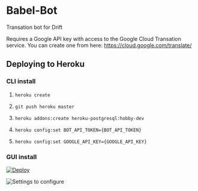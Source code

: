 # Babel-Bot
Transation bot for Drift

Requires a Google API key with access to the Google Cloud Transation service. You can create one from here: https://cloud.google.com/translate/
## Deploying to Heroku

### CLI install 

1. `heroku create`

2. `git push heroku master`

3. `heroku addons:create heroku-postgresql:hobby-dev`

4. `heroku config:set BOT_API_TOKEN={BOT_API_TOKEN}`

5. `heroku config:set GOOGLE_API_KEY={GOOGLE_API_KEY}`

### GUI install

[![Deploy](https://www.herokucdn.com/deploy/button.svg)](https://heroku.com/deploy?template=https://github.com/Driftt/babel-bot)

![Settings to configure](https://d1ax1i5f2y3x71.cloudfront.net/items/1N0v3X043C0V3P180A3w/%5B9e909bd62b075a756360e2f775521709%5D_Screen+Shot+2017-11-14+at+11.57.33+AM.png?X-CloudApp-Visitor-Id=2789091&v=3f8ee715)
